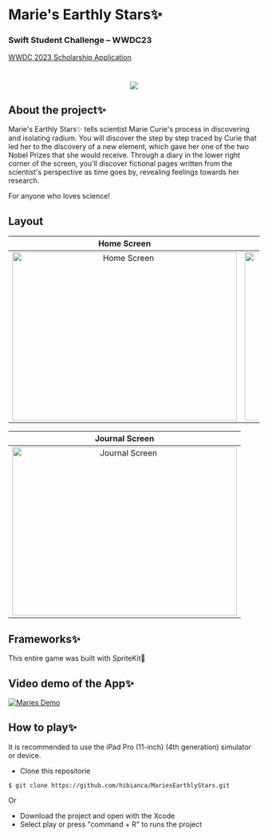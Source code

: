 # Marie's Earthly Stars✨
### Swift Student Challenge – WWDC23

[WWDC 2023 Scholarship Application](https://developer.apple.com/wwdc23/swift-student-challenge/)

<h1 align="center">
    <img src="https://media.discordapp.net/attachments/1113871889497083968/1121519977317531758/Behance_Maries_Earthly_Stars.002.png?width=2024&height=1138">
</h1>

## About the project✨

Marie's Earthly Stars✨ tells scientist Marie Curie's process in discovering and isolating radium. You will discover the step by step traced by Curie that led her to the discovery of a new element, which gave her one of the two Nobel Prizes that she would receive. Through a diary in the lower right corner of the screen, you'll discover fictional pages written from the scientist's perspective as time goes by, revealing feelings towards her research.

For anyone who loves science!

## Layout
Home Screen            |  Game Screen
:-------------------------:|:-------------------------:
<img src="https://media.discordapp.net/attachments/1113871889497083968/1127941042411409458/Sem_Titulo-2.png?width=1518&height=1138" alt="Home Screen" width="450" height="338"> | <img src="https://media.discordapp.net/attachments/1113871889497083968/1127941041899712603/Sem_Titulo-1.png?width=1518&height=1138" alt="Game Screen" width="450" height="338"> 

Journal Screen            |  
:-------------------------:|
<img src="https://media.discordapp.net/attachments/1113871889497083968/1127941042927312987/Sem_Titulo-3.png?width=1518&height=1138" alt="Journal Screen" width="450" height="338"> | 

## Frameworks✨
This entire game was built with SpriteKit👾

## Video demo of the App✨
[![Maries Demo](https://media.discordapp.net/attachments/1113871889497083968/1129107946794655815/isso.002.png?width=2038&height=736)](https://www.youtube.com/watch?v=fUVV6_EhrMI)

## How to play✨
It is recommended to use the iPad Pro (11-inch) (4th generation) simulator or device.


<ul>
<li>Clone this repositorie</li>
</ul>

```
$ git clone https://github.com/hibianca/MariesEarthlyStars.git
```
 Or
 <ul>
  <li>Download the project and open with the Xcode</li>
  <li>Select play or press "command + R" to runs the project</li>
</ul>
